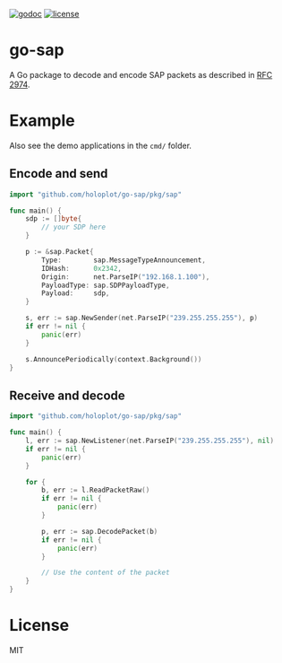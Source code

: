 [![godoc](http://img.shields.io/badge/godoc-reference-blue.svg?style=flat)](https://godoc.org/github.com/holoplot/go-sap) [![license](http://img.shields.io/badge/license-MIT-red.svg?style=flat)](https://raw.githubusercontent.com/holoplot/go-sap/main/LICENSE)

# go-sap

A Go package to decode and encode SAP packets as described in [RFC 2974](https://www.rfc-editor.org/rfc/rfc2974).

# Example

Also see the demo applications in the `cmd/` folder.

## Encode and send

```go
import "github.com/holoplot/go-sap/pkg/sap"

func main() {
	sdp := []byte{
		// your SDP here
	}

	p := &sap.Packet{
		Type:        sap.MessageTypeAnnouncement,
		IDHash:      0x2342,
		Origin:      net.ParseIP("192.168.1.100"),
		PayloadType: sap.SDPPayloadType,
		Payload:     sdp,
	}

	s, err := sap.NewSender(net.ParseIP("239.255.255.255"), p)
	if err != nil {
		panic(err)
	}

	s.AnnouncePeriodically(context.Background())
}
```

## Receive and decode

```go
import "github.com/holoplot/go-sap/pkg/sap"

func main() {
	l, err := sap.NewListener(net.ParseIP("239.255.255.255"), nil)
	if err != nil {
		panic(err)
	}

	for {
		b, err := l.ReadPacketRaw()
		if err != nil {
			panic(err)
		}

		p, err := sap.DecodePacket(b)
		if err != nil {
			panic(err)
		}

		// Use the content of the packet
	}
}
```

# License

MIT
